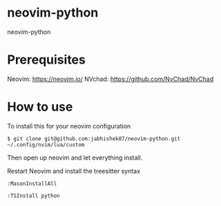 # neovim-python
neovim-python

# Prerequisites
Neovim: https://neovim.io/
NVchad: https://github.com/NvChad/NvChad

# How to use

To install this for your neovim configuration

```
$ git clone git@github.com:jabhishek87/neovim-python.git ~/.config/nvim/lua/custom
```

Then open up neovim and let everything install.

Restart Neovim and install the treesitter syntax

```
:MasonInstallAll
```

```
:TSInstall python
```
